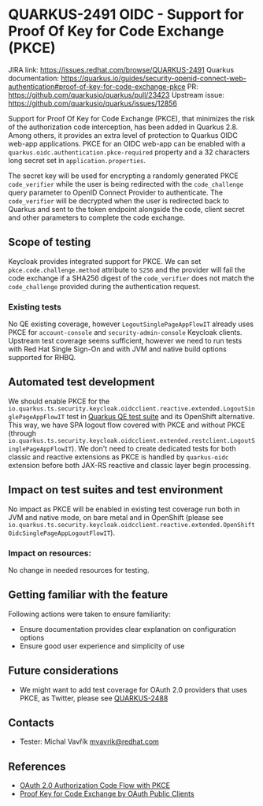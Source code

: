 # QUARKUS-2491 OIDC - Support for Proof Of Key for Code Exchange (PKCE)

JIRA link: https://issues.redhat.com/browse/QUARKUS-2491
Quarkus documentation: https://quarkus.io/guides/security-openid-connect-web-authentication#proof-of-key-for-code-exchange-pkce
PR: https://github.com/quarkusio/quarkus/pull/23423
Upstream issue: https://github.com/quarkusio/quarkus/issues/12856

Support for Proof Of Key for Code Exchange (PKCE), that minimizes the risk of the authorization code interception, has been added in Quarkus 2.8.
Among others, it provides an extra level of protection to Quarkus OIDC web-app applications.
PKCE for an OIDC web-app can be enabled with a `quarkus.oidc.authentication.pkce-required` property and a 32 characters long secret set in `application.properties`.

The secret key will be used for encrypting a randomly generated PKCE `code_verifier` while the user is being redirected with the `code_challenge` query parameter to OpenID Connect Provider to authenticate.
The `code_verifier` will be decrypted when the user is redirected back to Quarkus and sent to the token endpoint alongside the code, client secret and other parameters to complete the code exchange.

## Scope of testing
Keycloak provides integrated support for PKCE. We can set `pkce.code.challenge.method` attribute to `S256` and the provider will fail the code exchange if a SHA256 digest of the `code_verifier` does not match the `code_challenge` provided during the authentication request.

### Existing tests
No QE existing coverage, however `LogoutSinglePageAppFlowIT` already uses PKCE for `account-console` and `security-admin-console` Keycloak clients.
Upstream test coverage seems sufficient, however we need to run tests with Red Hat Single Sign-On and with JVM and native build options supported for RHBQ.

## Automated test development
We should enable PKCE for the `io.quarkus.ts.security.keycloak.oidcclient.reactive.extended.LogoutSinglePageAppFlowIT` test in [Quarkus QE test suite](https://github.com/quarkus-qe/quarkus-test-suite) and its OpenShift alternative.
This way, we have SPA logout flow covered with PKCE and without PKCE (through `io.quarkus.ts.security.keycloak.oidcclient.extended.restclient.LogoutSinglePageAppFlowIT`).
We don't need to create dedicated tests for both classic and reactive extensions as PKCE is handled by `quarkus-oidc` extension before both JAX-RS reactive and classic layer begin processing.

## Impact on test suites and test environment
No impact as PKCE will be enabled in existing test coverage run both in JVM and native mode, on bare metal and in OpenShift (please see `io.quarkus.ts.security.keycloak.oidcclient.reactive.extended.OpenShiftOidcSinglePageAppLogoutFlowIT`).

### Impact on resources:
No change in needed resources for testing.

## Getting familiar with the feature

Following actions were taken to ensure familiarity:
- Ensure documentation provides clear explanation on configuration options
- Ensure good user experience and simplicity of use

## Future considerations

- We might want to add test coverage for OAuth 2.0 providers that uses PKCE, as Twitter, please see [QUARKUS-2488](https://issues.redhat.com/browse/QUARKUS-2488)

## Contacts

* Tester: Michal Vavřík <mvavrik@redhat.com>

## References

- [OAuth 2.0 Authorization Code Flow with PKCE](https://developer.twitter.com/en/docs/authentication/oauth-2-0/authorization-code)
- [Proof Key for Code Exchange by OAuth Public Clients](https://datatracker.ietf.org/doc/html/rfc7636)